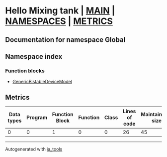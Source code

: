 # Hello Mixing tank | [MAIN] | [NAMESPACES] | [METRICS]  

## Documentation for namespace Global  

## Namespace index  



### Function blocks  

- [GenericBistableDeviceModel](fb/GenericBistableDeviceModel_st.md)  




## Metrics  

| Data types | Program | Function Block | Function | Class | Lines of code | Maintainable size |
| ---------- | ------- | -------------- | -------- | ------| ------------- | ----------------- |
 0 | 0 | 1 | 0 | 0 | 26 | 45 |  

 ---
Autogenerated with [ia_tools](https://github.com/tkucic/ia_tools)  

[MAIN]: ../../../index_st.md
[NAMESPACES]: ../nsList_st.md
[METRICS]: ../../metrics_st.md
